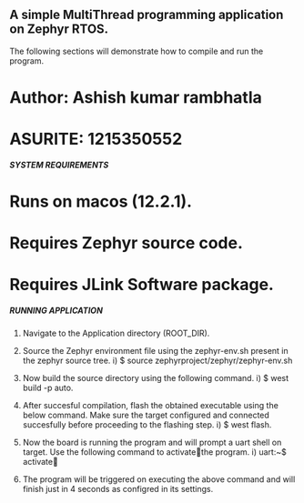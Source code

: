 ## A simple MultiThread programming application on Zephyr RTOS.

The following sections will demonstrate how to compile and run the program.
# Author: Ashish kumar rambhatla
# ASURITE: 1215350552

#####   SYSTEM REQUIREMENTS  #####

# Runs on macos (12.2.1).

# Requires Zephyr source code. 

# Requires JLink Software package. 

##### RUNNING APPLICATION #####

1. Navigate to the Application directory (ROOT_DIR).

2. Source the Zephyr environment file using the zephyr-env.sh present in the zephyr source tree.
    i) $ source zephyrproject/zephyr/zephyr-env.sh

3. Now build the source directory using the following command. 
    i) $ west build -p auto.

4. After succesful compilation, flash the obtained executable using the below command. Make sure
   the target configured and connected succesfully before proceeding to the flashing step.
    i) $ west flash.

5. Now the board is running the program and will prompt a uart shell on target. Use the following
   command to activatethe program.
   i) uart:~$ activate

6. The program will be triggered on executing the above command and will finish just in 4 seconds as 
   configred in its settings.
